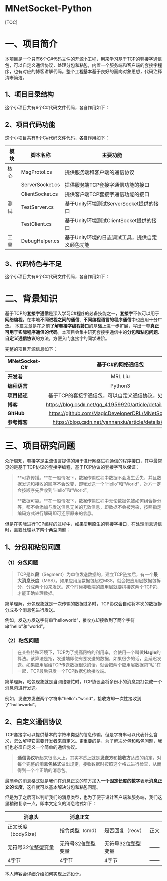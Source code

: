 # MNetSocket-Python

[TOC]

# 一、项目简介

本项目是一个只有6个C#代码文件的开源小工程，用来学习基于TCP的套接字通信包，可以自定义通信协议，处理分包和粘包，内置一个服务端和客户端的套接字程序，也有对应的博客讲解代码。整个工程基本基于良好的面向对象思想，代码注释清晰简洁。

## 1、项目目录结构

这个小项目共有6个C#代码文件代码，各自作用如下：



## 2、项目代码功能

这个小项目共有6个C#代码文件代码，各自作用如下：

| 模块 | 脚本名称        | 主要功能                                        |
| ---- | --------------- | ----------------------------------------------- |
| 核心 | MsgProtol.cs    | 提供服务端和客户端的通信协议                    |
|      | ServerSocket.cs | 提供服务端TCP套接字通信功能的接口               |
|      | ClientSocket.cs | 提供客户端TCP套接字通信功能的接口               |
| 测试 | TestServer.cs   | 基于Unity环境测试ServerSocket提供的接口         |
|      | TestClient.cs   | 基于Unity环境测试ClientSocket提供的接口         |
| 工具 | DebugHelper.cs  | 基于Unity环境的日志调试工具，提供自定义颜色功能 |

## 3、代码特色与不足

这个小项目共有6个C#代码文件代码，各自作用如下：

# 二、背景知识

基于TCP的**套接字通信**是深入学习C#程序的必备技能之一，**套接字**不仅可以用于**网络编程**，在本地**不同进程之间的通信**、**不同编程语言的程序通信**中也应用十分广泛。
本篇文章是在之前**了解套接字编程接口**的基础上进一步扩展，写出一套**真正可用于实际程序通信的代码**。本项目会集中研究套接字通信中的**分包和粘包问题**、**自定义通信协议**的方法，方便入门套接字的同学进阶。

完整的项目开源信息如下：

| **MNetSocket-C#** |                     基于C#的网络通信包                      |
| ----------------- | :---------------------------------------------------------: |
| **开发者**        |                           MRL Liu                           |
| **编程语言**      |                           Python3                           |
| **项目描述**      |  基于TCP的套接字通信包，可以自定义通信协议，处理分包和粘包  |
| **博客**          | https://blog.csdn.net/qq_41959920/article/details/115380403 |
| **GitHub**        |   https://github.com/MagicDeveloperDRL/MNetSocket-Python    |
| **参考博客**      |  https://blog.csdn.net/yannanxiu/article/details/52096465   |

# **三、项目研究问题**

众所周知，套接字是主流语言提供的用于进行网络进程通信的程序接口，其中最常见的是基于TCP协议的套接字编程，基于TCP协议的套接字可以保证：

> **可靠传播。**在一般情况下，数据传输过程中数据不会发生丢失，并且数据发送和接收的顺序不会改变，即我发送一个“Hello”和“World”，对方一定会按顺序先后收到“Hello”和“World”。
>
> **数据可靠。**在一般情况下，数据传输过程中无论数据包被如何组合拆分等，都不会添加与发送信息无关的无效信息，即数据不会被污染，按照指定编码方式进行解码即可还原原来的信息。

但是在实际进行TCP编程的过程中，如果使用原生的套接字接口，在处理消息通信时，需要处理以下两个典型问题：

## 1、分包和粘包问题

### （1）分包问题

> TCP是以**段**（Segment）为单位发送数据的，建立TCP链接后，有一个**最大消息长度**（MSS）。如果应用层数据包超过MSS，就会把应用层数据包拆分，分成两个段来发送。这个时候接收端的应用层就要拼接这两个TCP包，才能正确处理数据。

简单理解，分包现象就是一次传输的数据过多时，TCP协议会自动将本次的数据拆分成多个消息包进行发送。

例如，发送方发送字符串”helloworld”，接收方却接收到了两个字符串”hello”和”world”。

### （2）粘包问题

> 在某些特殊环境下，TCP为了提高网络的利用率，会使用一个叫做**Nagle**的算法。该算法是指，发送端即使有要发送的数据，如果很少的话，会延迟发送。如果应用层给TCP传送数据很快的话，就会把两个应用层数据包“粘”在一起，TCP最后只发一个TCP数据包给接收端。

简单理解，粘包现象就是当网络繁忙时，TCP协议会将多份小的消息包打包成一个消息包进行发送。

例如，发送方发送两个字符串”hello”+”world”，接收方却一次性接收到了”helloworld”。

## 2、自定义通信协议

TCP套接字可以提供基本的字符串类型的信息传输，但是字符串可以代表什么含义，怎么解释它需要开发者来自定义。更重要的是，为了解决分包和粘包问题，我们也必须自定义一个简单的通信协议。

> **通信协议**听起来很高大上，其实本质上就是**发送方**和**接收方**达成的约定，对每个完整的**消息包格式**做出规定，接收数据时按照这个格式进行检查，从而得到一个个正确的消息包。

最简单的消息格式就是我们在消息正文的前方加入**一个固定长度的数字**表示**消息正文的长度**，这样就可以基本解决分包和粘包问题。

但是为了之后可以判断我们的消息类型，也为了便于设计客户端和服务端，我们这里稍微复杂一点，即本文定义的消息格式如下：

| **消息头**           | **消息正文**       |                    |      |
| -------------------- | ------------------ | ------------------ | ---- |
| 正文长度（bodySize） | 指令类型（cmd）    | 是否回复（recv）   | 正文 |
| 无符号32位整型变量   | 无符号32位整型变量 | 无符号32位整型变量 | ——   |
| 4字节                | 4字节              | 4字节              | ——   |

本人博客会详细介绍如何实现上述设计。
